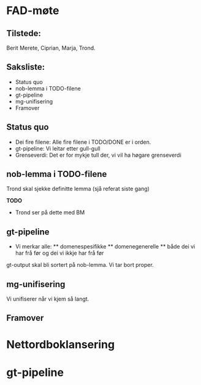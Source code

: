 # FAD-møte


## Tilstede:


Berit Merete, Ciprian, Marja, Trond.


## Saksliste:


* Status quo
* nob-lemma i TODO-filene
* gt-pipeline
* mg-unifisering
* Framover




## Status quo


* Dei fire filene: Alle fire filene i TODO/DONE er i orden.
* gt-pipeline: Vi leitar etter gull-gull
* Grenseverdi: Det er for mykje tull der, vi vil ha høgare grenseverdi


## nob-lemma i TODO-filene


Trond skal sjekke definitte lemma (sjå referat siste gang)


**TODO**
* Trond ser på dette med BM


## gt-pipeline


* Vi merkar alle:
** domenespesifikke
** domenegenerelle
** både dei vi har frå før og dei vi ikkje har frå før


gt-output skal bli sortert på nob-lemma. Vi tar bort proper.


## mg-unifisering


Vi unifiserer når vi kjem så langt.


## Framover


# Nettordboklansering
# gt-pipeline



